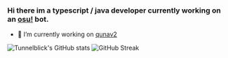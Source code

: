 ### Hi there im a typescript / java developer currently working on an [osu!](https://osu.ppy.sh/home) bot.
- 🔭 I’m currently working on [qunav2](https://github.com/Tunnelbliick/qunav2)

![Tunnelblick's GitHub stats](https://github-readme-stats.vercel.app/api?username=tunnelbliick&theme=dark)
![GitHub Streak](https://streak-stats.demolab.com/?user=tunnelbliick&theme=dark)

<!--
**Tunnelbliick/Tunnelbliick** is a ✨ _special_ ✨ repository because its `README.md` (this file) appears on your GitHub profile.

Here are some ideas to get you started:

- 🔭 I’m currently working on ...
- 🌱 I’m currently learning ...
- 👯 I’m looking to collaborate on ...
- 🤔 I’m looking for help with ...
- 💬 Ask me about ...
- 📫 How to reach me: ...
- 😄 Pronouns: ...
- ⚡ Fun fact: ...
-->
